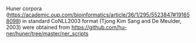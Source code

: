Huner corpora (https://academic.oup.com/bioinformatics/article/36/1/295/5523847#191658098) in standard CoNLL2003 format (Tjong Kim Sang and De Meulder, 2003) were obtained from https://github.com/hu-ner/huner/tree/master/ner_scripts
